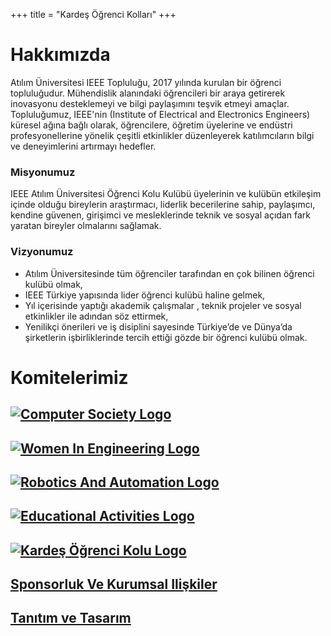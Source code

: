 +++
title = "Kardeş Öğrenci Kolları"
+++

# Hakkımızda

Atılım Üniversitesi IEEE Topluluğu, 2017 yılında kurulan bir öğrenci topluluğudur. Mühendislik alanındaki öğrencileri bir araya getirerek inovasyonu desteklemeyi ve bilgi paylaşımını teşvik etmeyi amaçlar. Topluluğumuz, IEEE'nin (Institute of Electrical and Electronics Engineers) küresel ağına bağlı olarak, öğrencilere, öğretim üyelerine ve endüstri profesyonellerine yönelik çeşitli etkinlikler düzenleyerek katılımcıların bilgi ve deneyimlerini artırmayı hedefler.

### Misyonumuz

IEEE Atılım Üniversitesi Öğrenci Kolu Kulübü üyelerinin ve kulübün etkileşim içinde
olduğu bireylerin araştırmacı, liderlik becerilerine sahip, paylaşımcı, kendine güvenen,
girişimci ve mesleklerinde teknik ve sosyal açıdan fark yaratan bireyler olmalarını sağlamak.

### Vizyonumuz

- Atılım Üniversitesinde tüm öğrenciler tarafından en çok bilinen öğrenci kulübü olmak,
- IEEE Türkiye yapısında lider öğrenci kulübü haline gelmek,
- Yıl içerisinde yaptığı akademik çalışmalar , teknik projeler ve sosyal etkinlikler ile
adından söz ettirmek,
- Yenilikçi önerileri ve iş disiplini sayesinde Türkiye’de ve Dünya’da şirketlerin
işbirliklerinde tercih ettiği gözde bir öğrenci kulübü olmak.

# Komitelerimiz

[![Computer Society Logo](/img/comittee_logo/cs_logo.png)](https://ieee-atilim.github.io/our_team/cs)
-------------
[![Women In Engineering Logo](/img/comittee_logo/wie_logo.png)](https://ieee-atilim.github.io/ourteam/wie)
-------------
[![Robotics And Automation Logo](/img/comittee_logo/ras_logo.png)](https://ieee-atilim.github.io/ourteam/ras)
-------------
[![Educational Activities Logo](/img/comittee_logo/ea_logo.png)](https://ieee-atilim.github.io/ourteam/ea)
-------------
[![Kardeş Öğrenci Kolu Logo](/img/comittee_logo/kok.png)](https://ieee-atilim.github.io/ourteam/kok)
-------------
[Sponsorluk Ve Kurumsal Ilişkiler ](https://ieee-atilim.github.io/ourteam/sk)
-------------
[Tanıtım ve Tasarım ](https://ieee-atilim.github.io/ourteam/tt)
 -------------
